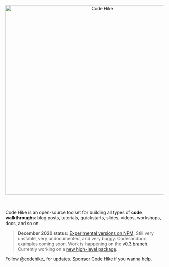 <div align="center">
<br/>
<a href="https://codehike.org/">
<img alt="Code Hike" src="https://user-images.githubusercontent.com/1911623/84699147-674e6e00-af27-11ea-947a-a9362715f78d.png" width="600" />
</a>
<br/>
</div>
<br/>
<br/>

Code Hike is an open-source toolset for building all types of **code walkthroughs**: blog posts, tutorials, quickstarts, slides, videos, workshops, docs, and so on.

> **December 2020 status:** [Experimental versions on NPM](https://www.npmjs.com/org/code-hike). Still very unstable, very undocumented, and very buggy. Codesandbox examples coming soon. Work is happening on the [v0.3 branch](https://github.com/code-hike/codehike/tree/v0.3). Currently working on a [new high-level package](https://www.npmjs.com/package/@code-hike/scrollycoding).

Follow [@codehike\_](https://twitter.com/codehike_) for updates. [Sponsor Code Hike](https://github.com/sponsors/code-hike) if you wanna help.
